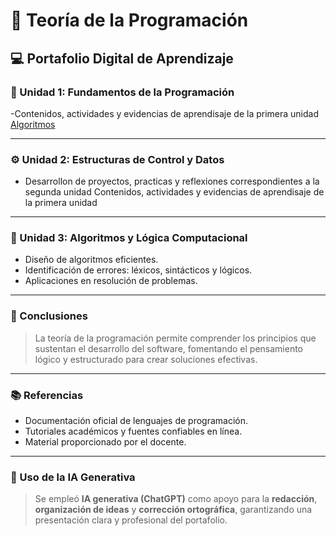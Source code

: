 # 🧠 Teoría de la Programación

## 💻 Portafolio Digital de Aprendizaje

### 📘 Unidad 1: Fundamentos de la Programación

-Contenidos, actividades y evidencias de aprendisaje de la primera unidad
[Algoritmos](Unidad1.md)

---

### ⚙️ Unidad 2: Estructuras de Control y Datos
- Desarrollon de proyectos, practicas y reflexiones correspondientes a la segunda unidad Contenidos, actividades y evidencias de aprendisaje de la primera unidad
---

### 🧩 Unidad 3: Algoritmos y Lógica Computacional
- Diseño de algoritmos eficientes.  
- Identificación de errores: léxicos, sintácticos y lógicos.  
- Aplicaciones en resolución de problemas.  

---

### 🧭 Conclusiones
> La teoría de la programación permite comprender los principios que sustentan el desarrollo del software, fomentando el pensamiento lógico y estructurado para crear soluciones efectivas.

---

### 📚 Referencias
- Documentación oficial de lenguajes de programación.  
- Tutoriales académicos y fuentes confiables en línea.  
- Material proporcionado por el docente.  

---

### 🤖 Uso de la IA Generativa
> Se empleó **IA generativa (ChatGPT)** como apoyo para la **redacción**, **organización de ideas** y **corrección ortográfica**, garantizando una presentación clara y profesional del portafolio.
